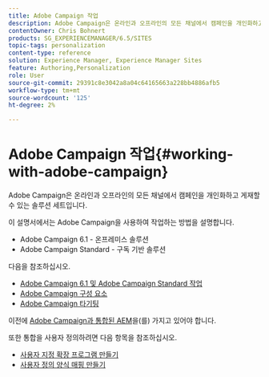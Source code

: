 ```yaml
---
title: Adobe Campaign 작업
description: Adobe Campaign은 온라인과 오프라인의 모든 채널에서 캠페인을 개인화하고 게재할 수 있는 솔루션 세트입니다.
contentOwner: Chris Bohnert
products: SG_EXPERIENCEMANAGER/6.5/SITES
topic-tags: personalization
content-type: reference
solution: Experience Manager, Experience Manager Sites
feature: Authoring,Personalization
role: User
source-git-commit: 29391c8e3042a8a04c64165663a228bb4886afb5
workflow-type: tm+mt
source-wordcount: '125'
ht-degree: 2%

---
```


# Adobe Campaign 작업{#working-with-adobe-campaign}

Adobe Campaign은 온라인과 오프라인의 모든 채널에서 캠페인을 개인화하고 게재할 수 있는 솔루션 세트입니다.

이 설명서에서는 Adobe Campaign을 사용하여 작업하는 방법을 설명합니다.

* Adobe Campaign 6.1 - 온프레미스 솔루션
* Adobe Campaign Standard - 구독 기반 솔루션

다음을 참조하십시오.

* [Adobe Campaign 6.1 및 Adobe Campaign Standard 작업](/help/sites-classic-ui-authoring/classic-personalization-ac-campaign.md)
* [Adobe Campaign 구성 요소](/help/sites-classic-ui-authoring/classic-personalization-ac-components.md)
* [Adobe Campaign 타기팅](/help/sites-classic-ui-authoring/classic-personalization-ac-target.md)

이전에 [Adobe Campaign과 통합된 AEM](/help/sites-administering/campaign.md)을(를) 가지고 있어야 합니다.

또한 통합을 사용자 정의하려면 다음 항목을 참조하십시오.

* [사용자 지정 확장 프로그램 만들기](/help/sites-developing/extending-campaign-extensions.md)
* [사용자 정의 양식 매핑 만들기](/help/sites-developing/extending-campaign-form-mapping.md)
